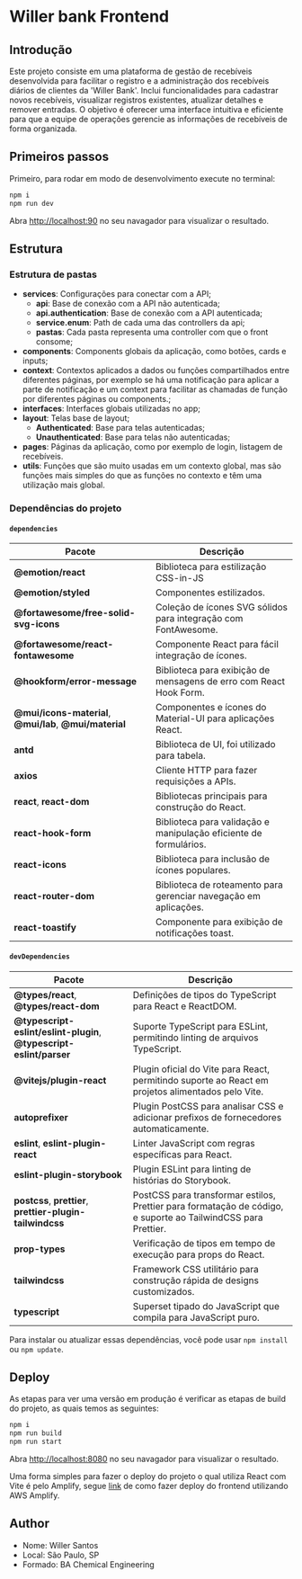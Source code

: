 # Willer bank Frontend

## Introdução

Este projeto consiste em uma plataforma de gestão de recebíveis desenvolvida para facilitar o registro e a administração dos recebíveis diários de clientes da 'Willer Bank'. Inclui funcionalidades para cadastrar novos recebíveis, visualizar registros existentes, atualizar detalhes e remover entradas. O objetivo é oferecer uma interface intuitiva e eficiente para que a equipe de operações gerencie as informações de recebíveis de forma organizada.

## Primeiros passos

Primeiro, para rodar em modo de desenvolvimento execute no terminal:

```bash
npm i
npm run dev
```

Abra [http://localhost:90](http://localhost:90) no seu navagador para visualizar o resultado.

## Estrutura

### Estrutura de pastas

- **services**: Configurações para conectar com a API;
  - **api**: Base de conexão com a API não autenticada;
  - **api.authentication**: Base de conexão com a API autenticada;
  - **service.enum**: Path de cada uma das controllers da api;
  - **pastas**: Cada pasta representa uma controller com que o front consome;
- **components**: Components globais da aplicação, como botões, cards e inputs;
- **context**: Contextos aplicados a dados ou funções compartilhados entre diferentes páginas, por exemplo se há uma notificação para aplicar a parte de notificação e um context para facilitar as chamadas de função por diferentes páginas ou components.;
- **interfaces**: Interfaces globais utilizadas no app;
- **layout**: Telas base de layout;
  - **Authenticated**: Base para telas autenticadas;
  - **Unauthenticated**: Base para telas não autenticadas;
- **pages**: Páginas da aplicação, como por exemplo de login, listagem de recebíveis.
- **utils**: Funções que são muito usadas em um contexto global, mas são funções mais simples do que as funções no contexto e têm uma utilização mais global.

### Dependências do projeto

#### `dependencies`

| Pacote                                                   | Descrição                                                          |
| -------------------------------------------------------- | ------------------------------------------------------------------ |
| **@emotion/react**                                       | Biblioteca para estilização CSS-in-JS                              |
| **@emotion/styled**                                      | Componentes estilizados.                                           |
| **@fortawesome/free-solid-svg-icons**                    | Coleção de ícones SVG sólidos para integração com FontAwesome.     |
| **@fortawesome/react-fontawesome**                       | Componente React para fácil integração de ícones.                  |
| **@hookform/error-message**                              | Biblioteca para exibição de mensagens de erro com React Hook Form. |
| **@mui/icons-material**, **@mui/lab**, **@mui/material** | Componentes e ícones do Material-UI para aplicações React.         |
| **antd**                                                 | Biblioteca de UI, foi utilizado para tabela.                       |
| **axios**                                                | Cliente HTTP para fazer requisições a APIs.                        |
| **react**, **react-dom**                                 | Bibliotecas principais para construção do React.                   |
| **react-hook-form**                                      | Biblioteca para validação e manipulação eficiente de formulários.  |
| **react-icons**                                          | Biblioteca para inclusão de ícones populares.                      |
| **react-router-dom**                                     | Biblioteca de roteamento para gerenciar navegação em aplicações.   |
| **react-toastify**                                       | Componente para exibição de notificações toast.                    |

#### `devDependencies`

| Pacote                                                              | Descrição                                                                                                     |
| ------------------------------------------------------------------- | ------------------------------------------------------------------------------------------------------------- |
| **@types/react**, **@types/react-dom**                              | Definições de tipos do TypeScript para React e ReactDOM.                                                      |
| **@typescript-eslint/eslint-plugin**, **@typescript-eslint/parser** | Suporte TypeScript para ESLint, permitindo linting de arquivos TypeScript.                                    |
| **@vitejs/plugin-react**                                            | Plugin oficial do Vite para React, permitindo suporte ao React em projetos alimentados pelo Vite.             |
| **autoprefixer**                                                    | Plugin PostCSS para analisar CSS e adicionar prefixos de fornecedores automaticamente.                        |
| **eslint**, **eslint-plugin-react**                                 | Linter JavaScript com regras específicas para React.                                                          |
| **eslint-plugin-storybook**                                         | Plugin ESLint para linting de histórias do Storybook.                                                         |
| **postcss**, **prettier**, **prettier-plugin-tailwindcss**          | PostCSS para transformar estilos, Prettier para formatação de código, e suporte ao TailwindCSS para Prettier. |
| **prop-types**                                                      | Verificação de tipos em tempo de execução para props do React.                                                |
| **tailwindcss**                                                     | Framework CSS utilitário para construção rápida de designs customizados.                                      |
| **typescript**                                                      | Superset tipado do JavaScript que compila para JavaScript puro.                                               |

Para instalar ou atualizar essas dependências, você pode usar `npm install` ou `npm update`.

## Deploy

As etapas para ver uma versão em produção é verificar as etapas de build do projeto, as quais temos as seguintes:

```bash
npm i
npm run build
npm run start
```

Abra [http://localhost:8080](http://localhost:8080) no seu navagador para visualizar o resultado.

Uma forma simples para fazer o deploy do projeto o qual utiliza React com Vite é pelo Amplify, segue [link](https://docs.amplify.aws/gen1/javascript/deploy-and-host/frameworks/deploy-vite-site/) de como fazer deploy do frontend utilizando AWS Amplify.

## Author

- Nome: Willer Santos
- Local: São Paulo, SP
- Formado: BA Chemical Engineering
